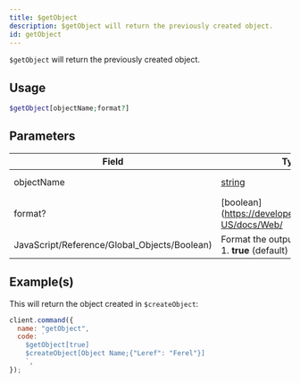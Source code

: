 ```yaml
---
title: $getObject
description: $getObject will return the previously created object.
id: getObject
---
```


`$getObject` will return the previously created object.

## Usage

```php
$getObject[objectName;format?]
```

## Parameters

| Field                                        | Type                                                                                              | Description      | Required |
| -------------------------------------------- | ------------------------------------------------------------------------------------------------- | ---------------- | :------: |
| objectName                                   | [string](https://developer.mozilla.org/en-US/docs/Web/JavaScript/Reference/Global_Objects/String) | The object name. |   true   |
| format?                                      | [boolean](https://developer.mozilla.org/en-US/docs/Web/                                           |
| JavaScript/Reference/Global_Objects/Boolean) | Format the output? <br /> 1. **true** (default) 2. **false**                                      | false            |

## Example(s)

This will return the object created in `$createObject`:

```javascript
client.command({
  name: "getObject",
  code: `
    $getObject[true]
    $createObject[Object Name;{"Leref": "Ferel"}]
    `,
});
```
